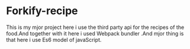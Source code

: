 # Forkify-recipe
This is my mjor project here i use the third party api for the recipes of the food.And together with it here i used Webpack bundler .And mjor thing is that here i use Es6 model of javaScript.
